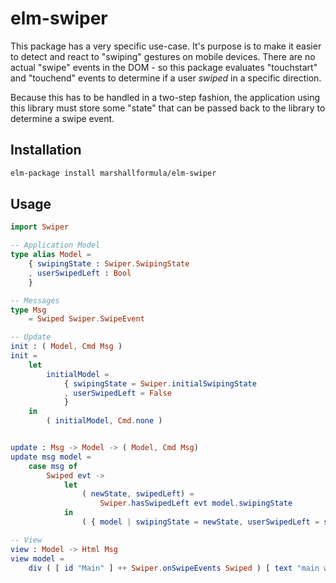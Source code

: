 # elm-swiper

This package has a very specific use-case.  It's purpose is to make it easier to detect and react to "swiping" gestures on mobile devices.
There are no actual "swipe" events in the DOM - so this package evaluates "touchstart" and "touchend" events to determine if a user _swiped_ in a specific direction.

Because this has to be handled in a two-step fashion, the application using this library must store some "state" that can be passed back to the library to determine
a swipe event.

## Installation

```bash
elm-package install marshallformula/elm-swiper
```

## Usage

```elm
import Swiper

-- Application Model
type alias Model =
    { swipingState : Swiper.SwipingState
    , userSwipedLeft : Bool
    }

-- Messages
type Msg
    = Swiped Swiper.SwipeEvent

-- Update
init : ( Model, Cmd Msg )
init =
    let
        initialModel =
            { swipingState = Swiper.initialSwipingState
            , userSwipedLeft = False
            }
    in
        ( initialModel, Cmd.none )


update : Msg -> Model -> ( Model, Cmd Msg)
update msg model =
    case msg of
        Swiped evt ->
            let
                ( newState, swipedLeft) =
                    Swiper.hasSwipedLeft evt model.swipingState
            in
                ( { model | swipingState = newState, userSwipedLeft = swipedLeft }, Cmd.none )

-- View
view : Model -> Html Msg
view model =
    div ( [ id "Main" ] ++ Swiper.onSwipeEvents Swiped ) [ text "main website" ]
```
